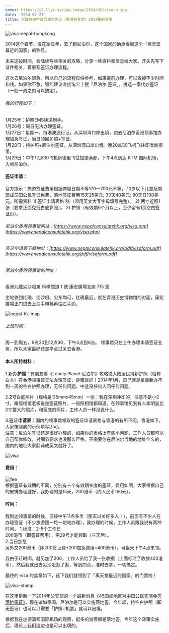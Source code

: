 ```yaml
---
cover: https://c2.llyz.xyz/wp-image/2014/02/visa-n.jpg
date: '2014-04-27'
title: 大陆居民申请尼泊尔签证（香港领事馆）2014最新攻略
---
```


![visa-nepal-hongkong](https://c2.llyz.xyz/wp-image/2014/02/visa-n.jpg)

2014这个春节，没在家过年，去了趟尼泊尔，这个国家的确承得起这个「离天堂最近的国家」的称号。

未来这段时间，会陆续写些相关的攻略，分享一些资料和信息给大家。开头先写下证件相关，着重写签证办理流程。

这次去尼泊尔很急，所以自己的流程仅供参考，如果提前办理，可以省掉不少时间和钱。如果你不急，强烈建议直接淘宝上搜「尼泊尔 签证」，挑选一家代办签证（一般一周之内可以搞定）。

###### 我的行程如下：

1月25号：护照EMS快递到手。  
1月26号：周日无法办理签证。  
1月27日：星期一，持港澳通行证，从深圳湾口岸出境，跑去尼泊尔香港领事馆办理加急签证，当日领回护照+签证。  
1月28日：持护照+尼泊尔签证，从深圳湾口岸出境。晚20点30飞机飞往印度新德里。  
1月29日：中午12点30飞机新德里飞往加德满都，下午4点到达 KTM 国际机场，入境尼泊尔。

#### 签证申请：

官方提示：旅游签证费用根据停留日期不等170—700元不等，.10岁以下儿童及南盟成员国公民签证免费，落地签证费用15天25美元; 30天40美元; 90天日100美元。所需资料 1).签证申请表格1张（须用英文大写字母填写完整）。 2).两寸近照1张（要求正面免冠白底彩照）。 3).护照（有效期6个月以上，至少留有1页空白签证页）。

###### 尼泊尔香港领事馆网站：[https://www.nepalconsulatehk.org/visa.php](https://www.nepalconsulatehk.org/visa.php)

###### 签证申请表下载地址：[https://www.nepalconsulatehk.org/pdf/visaform.pdf](https://www.nepalconsulatehk.org/pdf/visaform.pdf)

###### 尼泊尔香港领事馆的地址：

香港九龍尖沙咀東 科學館道 1 號 康宏廣場北座 715 室

坐地铁到红磡、尖沙咀、尖东均可，红磡最近，就在香港历史博物馆的对面，康宏廣場正门进去上扶手电梯再往左手边。

![nepal-hk-map](https://c2.llyz.xyz/wp-image/2014/02/nepal-hongkong-map.jpeg)

###### 上班时间：

周一到周五，9点30到12点30，下午4点到6点。 领事馆只在上午办理申请签证业务，所以大家最好还是早点过关去香港。

#### 本人所持材料：

1.新办**护照**：有朋友看《Lonely Planet:尼泊尔》攻略说大陆居民持新护照（俗称白本）在香港领事馆无法办理签证，是错误的！2014年1月，自己就是拿着新办不到一周的空白护照办理，无任何问题，中途没任何人问任何问题。

2.**2寸**白底照片（规格是:35mmx45mm）一张：我在深圳冲印的，注意不是小2寸，跟照相馆老板说是签证照片，一般照相馆都知道。在领事馆见到有人拿明显比2寸要大的照片，和蓝底的照片，工作人员一样没说什么。

3.签证**申请表**：国内的领事馆领取的签证申请表格与香港的有所不同。香港如下，大家按照我的示例填写即可。  
注意：尼泊尔签证还是很好办理的，如果你的表格上有些小问题，工作人员都可以自己帮你修改，对细节要求也没那么严格。不需要你在尼泊尔当地的地址什么的，国内的地址大家翻译成英文就好了。

![visa](https://c2.llyz.xyz/wp-image/2014/02/example-nepal-visa.png)

#### 费用：

![fee](https://c2.llyz.xyz/wp-image/2014/02/nepal_visa_fees.jpeg)  
根据签证有效期的不同，分别有三个有效期长度的签证，费用如图，大家根据自己的安排办理就好，我办理的是15天，200港币（约人民币160元）。

#### 时间：

我到达领事馆的时候，已经中午11点多半（那天过关好多人！），前面有不少人在办理签证（不少旅游团一坨一坨地办理），我办理的时候，工作人员跟我说有两种时间。 1.标准：2-5个工作日  
200港币（即签证费用），需29号才能领取（三天后）。  
2.当日加急  
另外交200港币（即200签证费+200加急费用=400港币），可当天下午4点来领。

我由于赶时间，就另加了200，工作人员给了我一张收据（上面标注了收款400港币），然后我就出去尖沙咀逛了逛，等到四点，准时去拿，一切搞定。

最终的 visa 的盖章如下，这下我们就领到了「离天堂最近的国家」的门票啦！

![visa-stamp](https://c2.llyz.xyz/wp-image/2014/02/visa-stamp.jpg)

在这里更新一下2014年公安部的一个最新消息[《45国或地区对中国公民实施免签落地签证》](https://news.sina.com.cn/c/2014-01-28/213829370715.shtml)，现在诸如泰国、尼泊尔是可以实施落地签，今年起，持空白护照（即无签证）也可以只需要「护照+机票」就可以出境。

根据我在加德满都国际机场的观察，挺多的游客都是落地签，今年这个政策实施后，理论上我们这边也是可以出境的。
